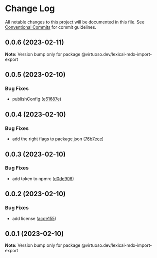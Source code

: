 # Change Log

All notable changes to this project will be documented in this file.
See [Conventional Commits](https://conventionalcommits.org) for commit guidelines.

## 0.0.6 (2023-02-11)

**Note:** Version bump only for package @virtuoso.dev/lexical-mdx-import-export

## 0.0.5 (2023-02-10)

### Bug Fixes

- publishConfig ([e61687e](https://github.com/virtuoso-dev/lexical-mdx/commit/e61687e1c74463513ef5a1146c25c9c28a1bb944))

## 0.0.4 (2023-02-10)

### Bug Fixes

- add the right flags to package.json ([76b7ece](https://github.com/virtuoso-dev/lexical-mdx/commit/76b7ece5cd8ee360e0a9312e0d947de900f580b9))

## 0.0.3 (2023-02-10)

### Bug Fixes

- add token to npmrc ([d0de906](https://github.com/virtuoso-dev/lexical-mdx/commit/d0de906216842c7de1b59160940f220df2377fd1))

## 0.0.2 (2023-02-10)

### Bug Fixes

- add license ([acde155](https://github.com/virtuoso-dev/lexical-mdx/commit/acde155a6a60cf55d9dd54839e597b8823b672c2))

## 0.0.1 (2023-02-10)

**Note:** Version bump only for package @virtuoso.dev/lexical-mdx-import-export
